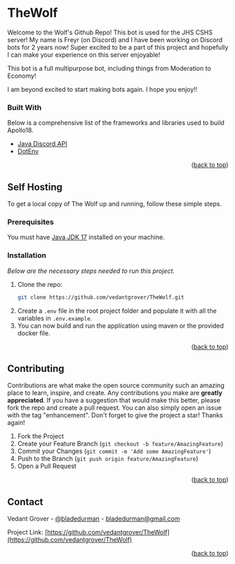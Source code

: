 # TheWolf

Welcome to the Wolf's Github Repo! This bot is used for the JHS CSHS server!
My name is Freyr (on Discord) and I have been working on Discord bots for 2 years now!
Super excited to be a part of this project and hopefully I can make your experience on this
server enjoyable!

This bot is a full multipurpose bot, including things from Moderation to Economy!

I am beyond excited to start making bots again. I hope you enjoy!!

### Built With

Below is a comprehensive list of the frameworks and libraries used to build Apollo18.

* [Java Discord API](https://github.com/DV8FromTheWorld/JDA)
* [DotEnv](https://github.com/cdimascio/dotenv-java)

<p align="right">(<a href="#top">back to top</a>)</p>

## Self Hosting

To get a local copy of The Wolf up and running, follow these simple steps.

### Prerequisites

You must have [Java JDK 17](https://www.oracle.com/java/technologies/downloads/) installed on your machine.

### Installation

_Below are the necessary steps needed to run this project._

1. Clone the repo:
   ```sh
   git clone https://github.com/vedantgrover/TheWolf.git
   ```
2. Create a `.env` file in the root project folder and populate it with all the variables in `.env.example`.
3. You can now build and run the application using maven or the provided docker file.

<p align="right">(<a href="#top">back to top</a>)</p>

<!-- CONTRIBUTING -->
## Contributing

Contributions are what make the open source community such an amazing place to learn, inspire, and create. Any contributions you make are **greatly appreciated**.
If you have a suggestion that would make this better, please fork the repo and create a pull request. You can also simply open an issue with the tag "enhancement".
Don't forget to give the project a star! Thanks again!

1. Fork the Project
2. Create your Feature Branch (`git checkout -b feature/AmazingFeature`)
3. Commit your Changes (`git commit -m 'Add some AmazingFeature'`)
4. Push to the Branch (`git push origin feature/AmazingFeature`)
5. Open a Pull Request

<p align="right">(<a href="#top">back to top</a>)</p>

<!-- CONTACT -->
## Contact

Vedant Grover - [@bladedurman](https://www.instagram.com/bladedurman/) - bladedurman@gmail.com

Project Link: [https://github.com/vedantgrover/TheWolf](https://github.com/vedantgrover/TheWolf)

<p align="right">(<a href="#top">back to top</a>)</p>
